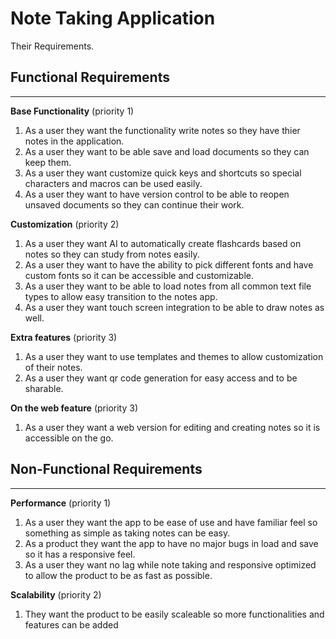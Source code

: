 # Note Taking Application
Their Requirements.
## Functional Requirements
---

**Base Functionality** (priority 1)
1. As a user they want the functionality write notes so they have thier notes in the application.
2. As a user they want to be able save and load documents so they can keep them. 
3. As a user they want customize quick keys and shortcuts so special characters and macros can be used easily.
4. As a user they want to have version control to be able to reopen unsaved documents so they can continue their work.

**Customization** (priority 2)
1. As a user they want AI to automatically create flashcards based on notes so they can study from notes easily.
2. As a user they want to have the ability to pick different fonts and have custom fonts so it can be accessible and customizable.
3. As a user they want to be able to load notes from all common text file types to allow easy transition to the notes app.
4. As a user they want touch screen integration to be able to draw notes as well.

**Extra features** (priority 3)
1. As a user they want to use templates and themes to allow customization of their notes.
2. As a user they want qr code generation for easy access and to be sharable.

**On the web feature** (priority 3)
1. As a user they want a web version for editing and creating notes so it is accessible on the go.

## Non-Functional Requirements
---
**Performance** (priority 1)
1. As a user they want the app to be ease of use and have familiar feel so something as simple as taking notes can be easy.
2. As a product they want the app to have no major bugs in load and save so it has a responsive feel. 
3. As a user they want no lag while note taking and responsive optimized to allow the product to be as fast as possible.

**Scalability** (priority 2)
1. They want the product to be easily scaleable so more functionalities and features can be added
